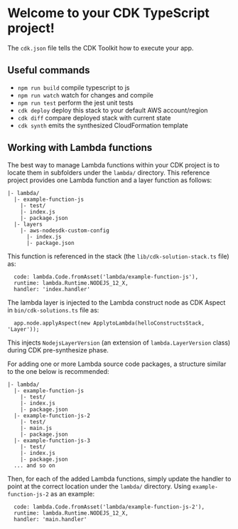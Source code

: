 # Welcome to your CDK TypeScript project!

The `cdk.json` file tells the CDK Toolkit how to execute your app.

## Useful commands

- `npm run build` compile typescript to js
- `npm run watch` watch for changes and compile
- `npm run test` perform the jest unit tests
- `cdk deploy` deploy this stack to your default AWS account/region
- `cdk diff` compare deployed stack with current state
- `cdk synth` emits the synthesized CloudFormation template

## Working with Lambda functions

The best way to manage Lambda functions within your CDK project is to locate them in subfolders under the `lambda/`
directory. This reference project provides one Lambda function and a layer function as follows:

```
|- lambda/
  |- example-function-js
    |- test/
    |- index.js
    |- package.json
  |- layers
    |- aws-nodesdk-custom-config
      |- index.js
      |- package.json
```

This function is referenced in the stack (the `lib/cdk-solution-stack.ts` file) as:

```
  code: lambda.Code.fromAsset('lambda/example-function-js'),
  runtime: lambda.Runtime.NODEJS_12_X,
  handler: 'index.handler'
```

The lambda layer is injected to the Lambda construct node as CDK Aspect in `bin/cdk-solutions.ts` file as:

```
  app.node.applyAspect(new ApplytoLambda(helloConstructsStack, 'Layer'));
```

This injects `NodejsLayerVersion` (an extension of `lambda.LayerVersion` class) during CDK pre-synthesize phase.

For adding one or more Lambda source code packages, a structure similar to the one below is recommended:

```
|- lambda/
  |- example-function-js
    |- test/
    |- index.js
    |- package.json
  |- example-function-js-2
    |- test/
    |- main.js
    |- package.json
  |- example-function-js-3
    |- test/
    |- index.js
    |- package.json
  ... and so on
```

Then, for each of the added Lambda functions, simply update the handler to point at the correct location under the
`lambda/` directory. Using `example-function-js-2` as an example:

```
  code: lambda.Code.fromAsset('lambda/example-function-js-2'),
  runtime: lambda.Runtime.NODEJS_12_X,
  handler: 'main.handler'
```
